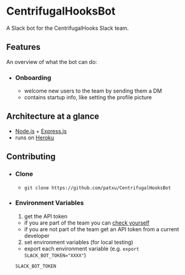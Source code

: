 # CentrifugalHooksBot
A Slack bot for the CentrifugalHooks Slack team.

## Features
An overview of what the bot can do:

- ### Onboarding
  - welcome new users to the team by sending them a DM
  - contains startup info, like setting the profile picture

## Architecture at a glance

  - [Node.js](https://nodejs.org/en/) + [Express.js](http://expressjs.com/)
  - runs on [Heroku](http://heroku.com)

## Contributing
- ### Clone
  - `git clone https://github.com/patxu/CentrifugalHooksBot`

- ### Environment Variables
  1. get the API token
    - if you are part of the team you can [check yourself](https://centrifugal-hooks.slack.com/services/B1996SDM2)
    - if you are not part of the team get an API token from a current developer
  2. set environment variables (for local testing)
    - export each environment variable (e.g. `export SLACK_BOT_TOKEN="XXXX"`)
    ```
    SLACK_BOT_TOKEN
    ```

